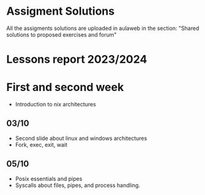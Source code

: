 # Assigment Solutions
All the assigments solutions are uploaded in aulaweb in the section: "Shared solutions to proposed exercises and forum"
# Lessons report 2023/2024

# First and second week
- Introduction to nix architectures

## 03/10
- Second slide about linux and windows architectures
- Fork, exec, exit, wait

## 05/10
- Posix essentials and pipes
- Syscalls about files, pipes, and process handling.

